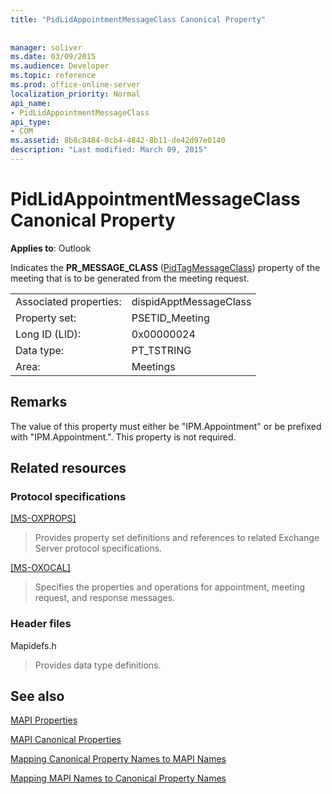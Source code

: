 ```yaml
---
title: "PidLidAppointmentMessageClass Canonical Property"
 
 
manager: soliver
ms.date: 03/09/2015
ms.audience: Developer
ms.topic: reference
ms.prod: office-online-server
localization_priority: Normal
api_name:
- PidLidAppointmentMessageClass
api_type:
- COM
ms.assetid: 8b8c8484-0cb4-4842-8b11-de42d97e0140
description: "Last modified: March 09, 2015"
---
```


# PidLidAppointmentMessageClass Canonical Property

  
  
**Applies to**: Outlook 
  
Indicates the **PR_MESSAGE_CLASS** ([PidTagMessageClass](pidtagmessageclass-canonical-property.md)) property of the meeting that is to be generated from the meeting request.
  
|||
|:-----|:-----|
|Associated properties:  <br/> |dispidApptMessageClass  <br/> |
|Property set:  <br/> |PSETID_Meeting  <br/> |
|Long ID (LID):  <br/> |0x00000024  <br/> |
|Data type:  <br/> |PT_TSTRING  <br/> |
|Area:  <br/> |Meetings  <br/> |
   
## Remarks

The value of this property must either be "IPM.Appointment" or be prefixed with "IPM.Appointment.". This property is not required.
  
## Related resources

### Protocol specifications

[[MS-OXPROPS]](http://msdn.microsoft.com/library/f6ab1613-aefe-447d-a49c-18217230b148%28Office.15%29.aspx)
  
> Provides property set definitions and references to related Exchange Server protocol specifications.
    
[[MS-OXOCAL]](http://msdn.microsoft.com/library/09861fde-c8e4-4028-9346-e7c214cfdba1%28Office.15%29.aspx)
  
> Specifies the properties and operations for appointment, meeting request, and response messages.
    
### Header files

Mapidefs.h
  
> Provides data type definitions.
    
## See also



[MAPI Properties](mapi-properties.md)
  
[MAPI Canonical Properties](mapi-canonical-properties.md)
  
[Mapping Canonical Property Names to MAPI Names](mapping-canonical-property-names-to-mapi-names.md)
  
[Mapping MAPI Names to Canonical Property Names](mapping-mapi-names-to-canonical-property-names.md)


